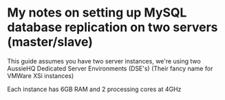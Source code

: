 My notes on setting up MySQL database replication on two servers (master/slave)
============================

This guide assumes you have two server instances, we're using two AussieHQ Dedicated Server Environments (DSE's) (Their fancy name for VMWare XSi instances)

Each instance has 6GB RAM and 2 processing cores at 4GHz

